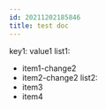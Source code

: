 ```yaml
---
id: 20211202185846
title: test doc
---
```

key1: value1
list1:
  - item1-change2
  - item2-change2
list2:
  - item3
  - item4
